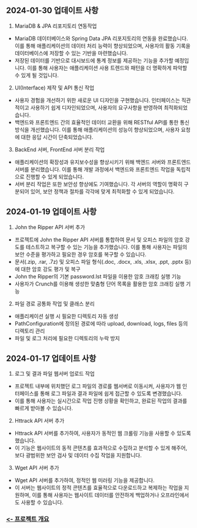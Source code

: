 ## 2024-01-30 업데이트 사항
1. MariaDB & JPA 리포지토리 연동작업
* MariaDB 데이터베이스와 Spring Data JPA 리포지토리의 연동을 완료했습니다. 이를 통해 애플리케이션의 데이터 처리 능력이 향상되었으며, 사용자의 활동 기록을 데이터베이스에 저장할 수 있는 기반을 마련했습니다.
* 저장된 데이터를 기반으로 대시보드에 통계 정보를 제공하는 기능을 추가할 예정입니다. 이를 통해 사용자는 애플리케이션 사용 트렌드와 패턴을 더 명확하게 파악할 수 있게 될 것입니다.

2. UI(Interface) 제작 및 API 통신 작업
* 사용자 경험을 개선하기 위한 새로운 UI 디자인을 구현했습니다. 인터페이스는 직관적이고 사용하기 쉽게 디자인되었으며, 사용자의 요구사항을 반영하여 최적화되었습니다.
* 백엔드와 프론트엔드 간의 효율적인 데이터 교환을 위해 RESTful API를 통한 통신 방식을 개선했습니다. 이를 통해 애플리케이션의 성능이 향상되었으며, 사용자 요청에 대한 응답 시간이 단축되었습니다.

3. BackEnd 서버, FrontEnd 서버 분리 작업
* 애플리케이션의 확장성과 유지보수성을 향상시키기 위해 백엔드 서버와 프론트엔드 서버를 분리했습니다. 이를 통해 개발 과정에서 백엔드와 프론트엔드 작업을 독립적으로 진행할 수 있게 되었습니다.
* 서버 분리 작업은 또한 보안성 향상에도 기여했습니다. 각 서버의 역할이 명확히 구분되어 있어, 보안 정책과 절차를 각각에 맞게 최적화할 수 있게 되었습니다.

## 2024-01-19 업데이트 사항
1. John the Ripper API 서버 추가</br>
* 프로젝트에 John the Ripper API 서버를 통합하여 문서 및 오피스 파일의 암호 강도를 테스트하고 복구할 수 있는 기능을 추가했습니다. 이를 통해 사용자는 파일의 보안 수준을 평가하고 필요한 경우 암호를 복구할 수 있습니다.
* 문서(.zip, .rar, .7z) 및 오피스 파일 형식(.doc, .docx, .xls, .xlsx, .ppt, .pptx 등)에 대한 암호 강도 평가 및 복구
* John the Ripper의 기본 password.lst 파일을 이용한 암호 크래킹 실행 기능
* 사용자가 Crunch를 이용해 생성한 맞춤형 단어 목록을 활용한 암호 크래킹 실행 기능

2. 파일 경로 공통화 작업 및 클래스 분리
* 애플리케이션 실행 시 필요한 디렉토리 자동 생성
* PathConfiguration에 정의된 경로에 따라 upload, download, logs, files 등의 디렉토리 관리
* 파일 및 로그 처리에 필요한 디렉토리의 누락 방지

## 2024-01-17 업데이트 사항

1. 로그 및 결과 파일 웹서버 업로드 작업
* 프로젝트 내부에 위치했던 로그 파일의 경로를 웹서버로 이동시켜, 사용자가 웹 인터페이스를 통해 로그 파일과 결과 파일에 쉽게 접근할 수 있도록 변경했습니다.
* 이를 통해 사용자는 실시간으로 작업 진행 상황을 확인하고, 완료된 작업의 결과를 빠르게 받아볼 수 있습니다.

2. Httrack API 서버 추가
* Httrack API 서버를 추가하여, 사용자가 동적인 웹 크롤링 기능을 사용할 수 있도록 했습니다.
* 이 기능은 웹사이트의 동적 콘텐츠를 효과적으로 수집하고 분석할 수 있게 해주어, 보다 광범위한 보안 검사 및 데이터 수집 작업을 지원합니다.

3. Wget API 서버 추가
* Wget API 서버를 추가하여, 정적인 웹 미러링 기능을 제공합니다.
* 이 서버는 웹사이트의 정적 콘텐츠를 효율적으로 다운로드하고 복제하는 작업을 지원하며, 이를 통해 사용자는 웹사이트 데이터를 안전하게 백업하거나 오프라인에서도 사용할 수 있습니다.

### [<- 프로젝트 개요](README.md)
